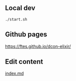 ## Local dev
```
./start.sh
```

## Github pages
https://ftes.github.io/dcon-elixir/

## Edit content
[index.md](./index.md)
